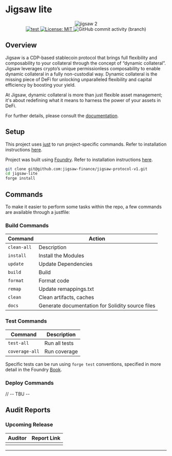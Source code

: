 # Jigsaw lite

<p align="center">
  <img src="https://github.com/jigsaw-finance/jigsaw-lite/assets/102415071/894b1ec7-dcbd-4b2d-ac5d-0a9d0df26313" alt="jigsaw 2"><br>
  <a href="https://github.com/jigsaw-finance/jigsaw-lite/actions/workflows/test.yml">
    <img src="https://github.com/jigsaw-finance/jigsaw-lite/actions/workflows/test.yml/badge.svg" alt="test">
  </a>
  <a href="https://github.com/jigsaw-finance/jigsaw-lite/blob/main/LICENSE">
    <img src="https://img.shields.io/badge/License-MIT-blue.svg" alt="License: MIT">
  </a>
  <img alt="GitHub commit activity (branch)" src="https://img.shields.io/github/commit-activity/m/jigsaw-finance/jigsaw-lite">
</p>

 
[foundry]: https://getfoundry.sh/
[foundry-badge]: https://img.shields.io/badge/Built%20with-Foundry-FFDB1C.svg

## Overview

Jigsaw is a CDP-based stablecoin protocol that brings full flexibility and composability to your collateral through the concept of “dynamic collateral”. 
Jigsaw leverages crypto’s unique permissionless composability to enable dynamic collateral in a fully non-custodial way. Dynamic collateral is the missing piece of DeFi for unlocking unparalleled flexibility and capital efficiency by boosting your yield.

At Jigsaw, dynamic collateral is more than just flexible asset management; it's about redefining what it means to harness the power of your assets in DeFi.

For further details, please consult the [documentation](https://jigsaw.gitbook.io/jigsaw-protocol).

## Setup

This project uses [just](https://just.systems/man/en/) to run project-specific commands. Refer to installation instructions [here](https://github.com/casey/just?tab=readme-ov-file#installation).

Project was built using [Foundry](https://book.getfoundry.sh/). Refer to installation instructions [here](https://github.com/foundry-rs/foundry#installation).

```sh
git clone git@github.com:jigsaw-finance/jigsaw-protocol-v1.git
cd jigsaw-lite
forge install
```

## Commands

To make it easier to perform some tasks within the repo, a few commands are available through a justfile:

### Build Commands

| Command         | Action                                           |
| --------------- | ------------------------------------------------ |
| `clean-all`     | Description                                      |
| `install`       | Install the Modules                              |
| `update`        | Update Dependencies                              |
| `build`         | Build                                            |
| `format`        | Format code                                      |
| `remap`         | Update remappings.txt                            |
| `clean`         | Clean artifacts, caches                          |
| `docs`           | Generate documentation for Solidity source files |

### Test Commands

| Command        | Description   |
| -------------- | ------------- |
| `test-all`     | Run all tests |
| `coverage-all` | Run coverage  |

Specific tests can be run using `forge test` conventions, specified in more detail in the Foundry [Book](https://book.getfoundry.sh/reference/forge/forge-test#test-options).

### Deploy Commands

// -- TBU --

## Audit Reports

### Upcoming Release

| Auditor | Report Link                                                        |
| ------- | ------------------------------------------------------------------ |
| | |

---

<p align="center">
</p>
